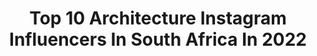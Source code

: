 ---
title: Top 10 Architecture Instagram Influencers In South Africa In 2022
description: >-
  Find top architecture Instagram influencers in South Africa in 2022. Most popular hashtags: #architecture #travel #nature #photography.
platform: Instagram
hits: 12
text_top: Analyze the top-rated Instagram accounts on inBeat.
text_bottom: Our platform aggregates 12 Instagram influencers like this in South Africa for you to pitch.
profiles:
  - username: "zama__zeezii"
    fullname: >-
      Zama K. M.
    bio: >-
      🇿🇦 SA-Xhosa. 🌴Senior Academic Editor📚TUKS Alumni🎓 🌴Linguist🖊📖🌴ProBlack🌴Naturalista 🌴NO FACEBOOK 🌴Sapiosexual🌴Interior Decor & Architecture Enthusiast
    location: "South Africa"
    followers: 88447
    engagement: 180
    commentsToLikes: 0.017040
    id: ck9wfewspoknl0j785ik7v5xi
    verified: false
    hashtags: "#fitgirl, #morning, #igers, #away"
  - username: "agichristine"
    fullname: >-
      𝐀𝐆𝑵𝐄𝑺
    bio: >-
      Model 💙 Mountains MA @icemodelscpt 📍CapeTown 🇿🇦 SportySpice @swissalpinegirls 👯‍♀️ #StrongKneesWithAgi
    location: "South Africa"
    followers: 17460
    engagement: 203
    commentsToLikes: 0.049942
    id: ck5busxzhidu30i1148g98kmn
    verified: false
    hashtags: "#zara, #hiking, #scarborough, #westerncape"
  - username: "theoppositetravellers"
    fullname: >-
      The Opposite Travellers
    bio: >-
      → @ryanrielmedia and his wife Rachel → Two very different travelling tastes → Mixing Luxury & Adventure travel 🔴Watch some vlogs here! ⬇️
    location: "South Africa"
    followers: 66504
    engagement: 305
    commentsToLikes: 0.040557
    id: ck5c1wjbqw2gt0i113jipg18b
    verified: false
    hashtags: "#shotzdelight, #travelling, #captureperfection, #lahore"
  - username: "interiors_of_south_africa"
    fullname: >-
      Interiors of South Africa 🇿🇦
    bio: >-
      #interiorsofsa shares local content from designers, suppliers, and architects to inspire our followers.#proudlysa DM or tag us for a mention (T&C)
    location: "South Africa"
    followers: 58811
    engagement: 152
    commentsToLikes: 0.041258
    id: ck6u42ggz1atn0j716w5c71cr
    verified: false
    hashtags: "#interiordesign, #decobellatiles, #decor, #interior123"
  - username: "faces.and.places"
    fullname: >-
      Faces&Places
    bio: >-
      Photographic travel documentaries around the world Photos shot & edited by the author - ©Pedro Ricarte >> Follow for daily updates <<
    location: "South Africa"
    followers: 25240
    engagement: 83
    commentsToLikes: 0.006338
    id: ck15r2q1q5uq20i19hbptliij
    verified: false
    hashtags: "#beach, #travel, #chinese, #intense"
  - username: "michelethrossellinteriors"
    fullname: >-
      Michele Throssell
    bio: >-
      Interior Design Studio based in Ballito, South Africa.
    location: "South Africa"
    followers: 7200
    engagement: 558
    commentsToLikes: 0.035111
    id: ckaoxo31pe2pz0i78gkm739v4
    verified: false
    hashtags: "#design, #designdaily, #archdaily, #interiordesigner"
  - username: "extraordinary.arch"
    fullname: >-
      ARCHITECTURE & DESIGN
    bio: >-
      Minimalism | Brutalism | Contemporary 🏡 Admin | B. Arch @maricc.n
    location: "South Africa"
    followers: 8966
    engagement: 509
    commentsToLikes: 0.021592
    id: ck8t3qt3w456f0j78fc8t5i3i
    verified: false
    hashtags: "#architektur, #modernarchitecture, #socialistmodernism, #deathmetal"
  - username: "andiwieland"
    fullname: >-
      Andeline Wieland
    bio: >-
      The Bachelor SA S2 🌹 🇿🇦🇳🇦🇩🇪 @untoldjewellery @thesnowwhiteproject. @bolandweddingshairandmakeup Actress | Model | Creative | Journalist | HMUA
    location: "South Africa"
    followers: 7808
    engagement: 578
    commentsToLikes: 0.012217
    id: ckap0bvt6pnsj0i78ujijgqis
    verified: false
    hashtags: "#birthdaygirl, #namibian, #officialglobalbeauties, #inspirational"
  - username: "melindabam"
    fullname: >-
      melindabam
    bio: >-
      • TV Presenter • Miss South Africa 2011 • Motivational Speaker & MC • Entrepreneur @shenation_ • Loving wife & daughter of the King • Proudly 🇿🇦
    location: "South Africa"
    followers: 151336
    engagement: 316
    commentsToLikes: 0.187932
    id: ck5c8efkt9aya0i116qf9owuh
    verified: true
    hashtags: "#fitness, #womenempoweringwomen, #manifest, #grlpwr"
  - username: "goodlucklive"
    fullname: >-
      GoodLuck
    bio: >-
      Live-Electronic Band from Cape Town, touring the globe. Be real, have fun! ✨Click below for all things GOODLUCK✨
    location: "South Africa"
    followers: 32392
    engagement: 157
    commentsToLikes: 0.040647
    id: ck13a6veoowqn0i1985sey7eb
    verified: true
    hashtags: "#goodluck, #goodluckunplugged, #goodlucklive, #finally"
---